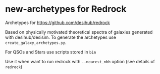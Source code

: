 # new-archetypes for Redrock
Archetypes for https://github.com/desihub/redrock

Based on physically motivated theoretical spectra of galaxies generated with  desihub/desisim. 
To generate the archetypes use ``create_galaxy_archetypes.py``. 

For QSOs and Stars use scripts stored in ``bin`` 

Use it when want to run redrock with ``--nearest_nbh`` option (see details of ``redrock``)
